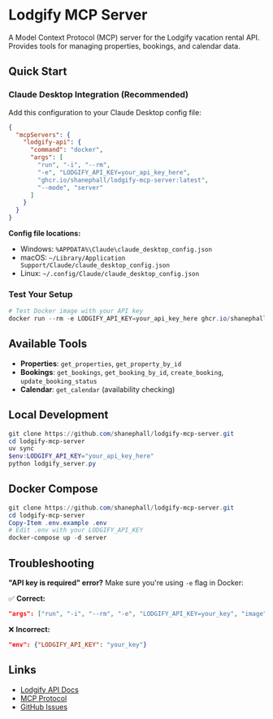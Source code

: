 # Lodgify MCP Server

A Model Context Protocol (MCP) server for the Lodgify vacation rental API. Provides tools for managing properties, bookings, and calendar data.

## Quick Start

### Claude Desktop Integration (Recommended)

Add this configuration to your Claude Desktop config file:

```json
{
  "mcpServers": {
    "lodgify-api": {
      "command": "docker",
      "args": [
        "run", "-i", "--rm", 
        "-e", "LODGIFY_API_KEY=your_api_key_here",
        "ghcr.io/shanephall/lodgify-mcp-server:latest",
        "--mode", "server"
      ]
    }
  }
}
```

**Config file locations:**
- Windows: `%APPDATA%\Claude\claude_desktop_config.json`
- macOS: `~/Library/Application Support/Claude/claude_desktop_config.json`  
- Linux: `~/.config/Claude/claude_desktop_config.json`

### Test Your Setup

```powershell
# Test Docker image with your API key
docker run --rm -e LODGIFY_API_KEY=your_api_key_here ghcr.io/shanephall/lodgify-mcp-server:latest --mode test
```

## Available Tools

- **Properties**: `get_properties`, `get_property_by_id`
- **Bookings**: `get_bookings`, `get_booking_by_id`, `create_booking`, `update_booking_status`
- **Calendar**: `get_calendar` (availability checking)

## Local Development

```powershell
git clone https://github.com/shanephall/lodgify-mcp-server.git
cd lodgify-mcp-server
uv sync
$env:LODGIFY_API_KEY="your_api_key_here"
python lodgify_server.py
```

## Docker Compose

```powershell
git clone https://github.com/shanephall/lodgify-mcp-server.git
cd lodgify-mcp-server
Copy-Item .env.example .env
# Edit .env with your LODGIFY_API_KEY
docker-compose up -d server
```

## Troubleshooting

**"API key is required" error?** Make sure you're using `-e` flag in Docker:

✅ **Correct:**

```json
"args": ["run", "-i", "--rm", "-e", "LODGIFY_API_KEY=your_key", "image", "--mode", "server"]
```

❌ **Incorrect:**

```json
"env": {"LODGIFY_API_KEY": "your_key"}
```

## Links

- [Lodgify API Docs](https://docs.lodgify.com/)
- [MCP Protocol](https://modelcontextprotocol.io/)
- [GitHub Issues](https://github.com/shanephall/lodgify-mcp-server/issues)